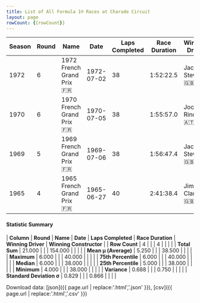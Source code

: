 ```yaml
---
title: List of All Formula 1® Races at Charade Circuit
layout: page
rowCount: {{rowCount}}
---
```


| Season | Round | Name | Date | Laps Completed | Race Duration | Winning Driver | Winning Constructor |
|--|--|--|--|--|--|--|--|
| 1972 | 6 | 1972 French Grand Prix 🇫🇷 | 1972-07-02 | 38 | 1:52:22.5 | Jackie Stewart 🇬🇧 | Tyrrell 🇬🇧 |
| 1970 | 6 | 1970 French Grand Prix 🇫🇷 | 1970-07-05 | 38 | 1:55:57.0 | Jochen Rindt 🇦🇹 | Team Lotus 🇬🇧 |
| 1969 | 5 | 1969 French Grand Prix 🇫🇷 | 1969-07-06 | 38 | 1:56:47.4 | Jackie Stewart 🇬🇧 | Matra-Ford 🇫🇷 |
| 1965 | 4 | 1965 French Grand Prix 🇫🇷 | 1965-06-27 | 40 | 2:41:38.4 | Jim Clark 🇬🇧 | Lotus-Climax 🇬🇧 |

#### Statistic Summary

| **Column** | **Round** | **Name** | **Date** | **Laps Completed** | **Race Duration** | **Winning Driver** | **Winning Constructor** |
| **Row Count** | 4 |  |  | 4 |  |  |  |
| **Total Sum** | 21.000 |  |  | 154.000 |  |  |  |
| **Mean μ (Average)** | 5.250 |  |  | 38.500 |  |  |  |
| **Maximum** | 6.000 |  |  | 40.000 |  |  |  |
| **75th Percentile** | 6.000 |  |  | 40.000 |  |  |  |
| **Median** | 6.000 |  |  | 38.000 |  |  |  |
| **25th Percentile** | 5.000 |  |  | 38.000 |  |  |  |
| **Minimum** | 4.000 |  |  | 38.000 |  |  |  |
| **Variance** | 0.688 |  |  | 0.750 |  |  |  |
| **Standard Deviation σ** | 0.829 |  |  | 0.866 |  |  |  |

Download data: [json]({{ page.url | replace:'.html','.json' }}), [csv]({{ page.url | replace:'.html','.csv' }})
